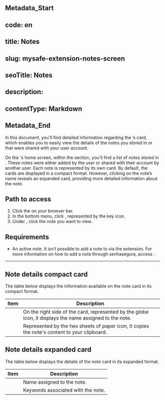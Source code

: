 ## Metadata_Start 
## code: en
## title: Notes 
## slug: mysafe-extension-notes-screen 
## seoTitle: Notes 
## description:  
## contentType: Markdown 
## Metadata_End

In this document, you’ll find detailed information regarding the ’s  card, which enables you to easily view the details of the notes you stored in  or that were shared with your user account.

On the 's home screen, within the  section, you'll find a list of notes stored in . These notes were either added by the user or shared with their account by another  user. Each note is represented by its own card. By default, the cards are displayed in a compact format. However, clicking on the note’s name reveals an expanded card, providing more detailed information about the note.

## Path to access

1. Click the  on your browser bar.
2. In the bottom menu, click , represented by the key icon.
3. Under , click the note you want to view.

## Requirements

- An active note. It isn’t possible to add a note to  via the extension. For more information on how to add a note through senhasegura, access .

---

## Note details compact card

The table below displays the information available on the note card in its compact format.

| Item  | Description                                                                 |
|-------|-----------------------------------------------------------------------------|
|  | On the right side of the card, represented by the globe icon, it displays the name assigned to the note. |
|  | Represented by the two sheets of paper icon, it copies the note's content to your clipboard. |

## Note details expanded card

The table below displays the details of the note card in its expanded format.

| Item  | Description                             |
|-------|-----------------------------------------|
|  | Name assigned to the note.              |
|  | Keywords associated with the note.      |



